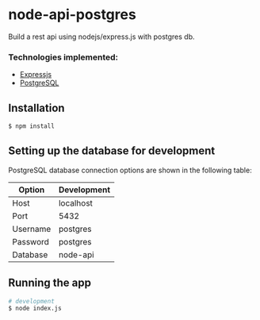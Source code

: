 # node-api-postgres

Build a rest api using nodejs/express.js with postgres db.

### Technologies implemented:

-   [Expressjs](https://expressjs.com/) 
-   [PostgreSQL](https://www.postgresql.org/)

## Installation

```bash
$ npm install
```

## Setting up the database for development 

PostgreSQL database connection options are shown in the following table:

| Option   | Development |
| -------- | ----------- 
| Host     | localhost   |
| Port     | 5432        |
| Username | postgres    |
| Password | postgres    |
| Database | node-api    |  

## Running the app

```bash
# development
$ node index.js
```
